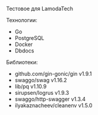 Тестовое для LamodaTech

Технологии:
- Go
- PostgreSQL
- Docker
- Dbdocs

Библиотеки:
- github.com/gin-gonic/gin v1.9.1
- swaggo/swag v1.16.2
- lib/pq v1.10.9
- sirupsen/logrus v1.9.3
- swaggo/http-swagger v1.3.4
- ilyakaznacheev/cleanenv v1.5.0

